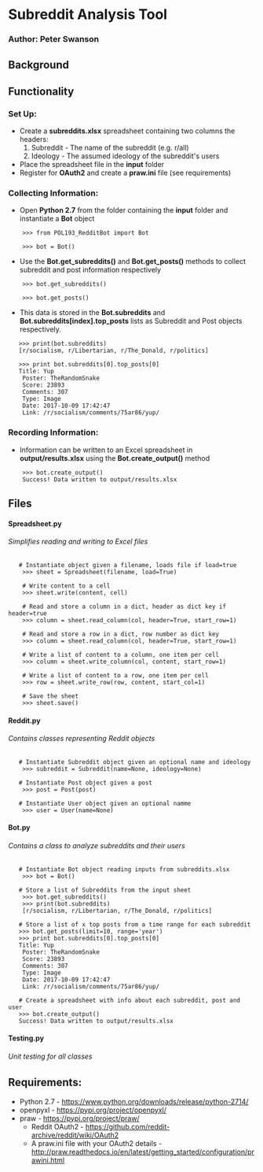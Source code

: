 # Subreddit Analysis Tool
### Author: Peter Swanson

## Background

## Functionality
### Set Up:
- Create a <b>subreddits.xlsx</b> spreadsheet containing two columns the headers:
    1. Subreddit - The name of the subreddit (e.g. r/all)
    2. Ideology - The assumed ideology of the subreddit's users
- Place the spreadsheet file in the <b>input</b> folder
- Register for <b>OAuth2</b> and create a <b>praw.ini</b> file (see requirements)

### Collecting Information:
- Open <b>Python 2.7</b> from the folder containing the <b>input</b> folder and instantiate a <b>Bot</b> object
``` 
    >>> from POL193_RedditBot import Bot
    
    >>> bot = Bot() 
```
- Use the <b>Bot.get_subreddits()</b> and <b>Bot.get_posts()</b> methods to collect subreddit and post information respectively 
``` 
    >>> bot.get_subreddits()
    
    >>> bot.get_posts()
```
- This data is stored in the <b>Bot.subreddits</b> and <b>Bot.subreddits[index].top_posts</b> lists as Subreddit and Post
 objects respectively. 
 ``` 
    >>> print(bot.subreddits)
    [r/socialism, r/Libertarian, r/The_Donald, r/politics]
    
    >>> print bot.subreddits[0].top_posts[0]
    Title: Yup
     Poster: TheRandomSnake
     Score: 23893
     Comments: 307
     Type: Image
     Date: 2017-10-09 17:42:47
     Link: /r/socialism/comments/75ar86/yup/
```

### Recording Information:
- Information can be written to an Excel spreadsheet in <b>output/results.xlsx</b> using the <b>Bot.create_output()</b> method
```
    >>> bot.create_output()
    Success! Data written to output/results.xlsx
```

## Files
#### Spreadsheet.py
###### Simplifies reading and writing to Excel files
``` 
   # Instantiate object given a filename, loads file if load=true
    >>> sheet = Spreadsheet(filename, load=True)
    
    # Write content to a cell
    >>> sheet.write(content, cell) 
    
    # Read and store a column in a dict, header as dict key if header=true 
    >>> column = sheet.read_column(col, header=True, start_row=1)
    
    # Read and store a row in a dict, row number as dict key 
    >>> column = sheet.read_column(col, header=True, start_row=1)
    
    # Write a list of content to a column, one item per cell
    >>> column = sheet.write_column(col, content, start_row=1)
    
    # Write a list of content to a row, one item per cell
    >>> row = sheet.write_row(row, content, start_col=1)
        
    # Save the sheet
    >>> sheet.save()
```

#### Reddit.py
###### Contains classes representing Reddit objects
``` 
   # Instantiate Subreddit object given an optional name and ideology
    >>> subreddit = Subreddit(name=None, ideology=None)
    
   # Instantiate Post object given a post
    >>> post = Post(post)
    
   # Instantiate User object given an optional namme
    >>> user = User(name=None)
```        

#### Bot.py
###### Contains a class to analyze subreddits and their users
``` 
   # Instantiate Bot object reading inputs from subreddits.xlsx
    >>> bot = Bot()
    
   # Store a list of Subreddits from the input sheet
    >>> bot.get_subreddits()
    >>> print(bot.subreddits)
    [r/socialism, r/Libertarian, r/The_Donald, r/politics]
    
   # Store a list of x top posts from a time range for each subreddit
   >>> bot.get_posts(limit=10, range='year')
   >>> print bot.subreddits[0].top_posts[0]
   Title: Yup
    Poster: TheRandomSnake
    Score: 23893
    Comments: 307
    Type: Image
    Date: 2017-10-09 17:42:47
    Link: /r/socialism/comments/75ar86/yup/
    
   # Create a spreadsheet with info about each subreddit, post and user
   >>> bot.create_output() 
   Success! Data written to output/results.xlsx
```        

#### Testing.py
###### Unit testing for all classes

## Requirements:
- Python 2.7 - https://www.python.org/downloads/release/python-2714/
- openpyxl - https://pypi.org/project/openpyxl/
- praw - https://pypi.org/project/praw/
    - Reddit OAuth2 - https://github.com/reddit-archive/reddit/wiki/OAuth2
    - A praw.ini file with your OAuth2 details - http://praw.readthedocs.io/en/latest/getting_started/configuration/prawini.html